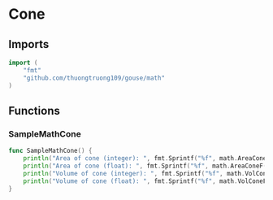 # Cone

## Imports

```go
import (
	"fmt"
	"github.com/thuongtruong109/gouse/math"
)
```
## Functions


### SampleMathCone

```go
func SampleMathCone() {
	println("Area of cone (integer): ", fmt.Sprintf("%f", math.AreaCone(10, 20)))
	println("Area of cone (float): ", fmt.Sprintf("%f", math.AreaConeF(10.0, 20.0)))
	println("Volume of cone (integer): ", fmt.Sprintf("%f", math.VolCone(10, 20)))
	println("Volume of cone (float): ", fmt.Sprintf("%f", math.VolConeF(10.0, 20.0)))
}
```
